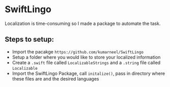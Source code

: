 # SwiftLingo
Localization is time-consuming so I made a package to automate the task.

## Steps to setup: 
- Import the pacakge `https://github.com/kumarneel/SwiftLingo`
- Setup a folder where you would like to store your localized information
- Create a `.swift` file called `LocalizableStrings` and a `.string` file called `Localizable`
- Import the SwiftLingo Package, call `initalize()`, pass in directory where these files are and the desired languages
